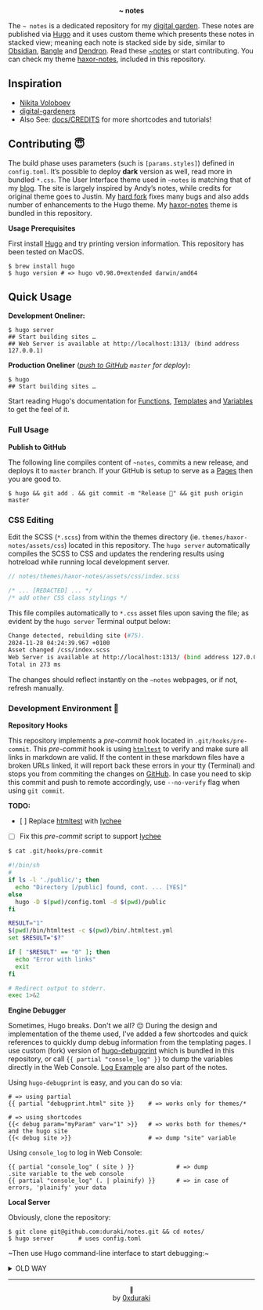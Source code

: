 <p align="center"><b>~ notes</b></p>

The `~ notes` is a dedicated repository for my [digital garden](https://github.com/MaggieAppleton/digital-gardeners#what-is-digital-gardening). These notes are published via [Hugo](https://gohugo.io) and it uses custom theme which presents these notes in stacked view; meaning each note is stacked side by side, similar to [Obsidian](https://obsidian.md/), [Bangle](https://bangle.io/) and [Dendron](https://www.dendron.so/). Read these [~notes](http://notes.durakiconsulting.com) or start contributing. You can check my theme [haxor-notes](./themes/haxor-notes), included in this repository.

## Inspiration

* [Nikita Voloboev](https://wiki.nikiv.dev/)
* [digital-gardeners](https://github.com/MaggieAppleton/digital-gardeners)
* Also See: [docs/CREDITS](notes/docs/CREDITS.md) for more shortcodes and tutorials!

## Contributing 😇

The build phase uses parameters (such is `[params.styles]`) defined in `config.toml`. It’s possible to deploy **dark** version as well, read more in bundled `*.css`. The User Interface theme used in `~notes` is matching that of my [blog](https://duraki.github.io). The site is largely inspired by Andy’s notes, while credits for original theme goes to Justin. My [hard fork](./themes/haxor-notes) fixes many bugs and also adds number of enhancements to the Hugo theme. My [haxor-notes](./themes/haxor-notes) theme is bundled in this repository.

**Usage Prerequisites**

First install [Hugo](https://gohugo.io) and try printing version information. This repository has been tested on MacOS.

```
$ brew install hugo
$ hugo version # => hugo v0.98.0+extended darwin/amd64
```

## Quick Usage

**Development Oneliner:**

```
$ hugo server
## Start building sites …
## Web Server is available at http://localhost:1313/ (bind address 127.0.0.1)
```

**Production Oneliner** (*[push to GitHub](/.github/workflows/hugo.yml) `master` for deploy*)**:**

```
$ hugo
## Start building sites …
```

Start reading Hugo's documentation for [Functions](https://gohugo.io/categories/functions), [Templates](https://gohugo.io/templates/) and [Variables](https://gohugo.io/variables/) to get the feel of it.

### Full Usage

**Publish to GitHub**

The following line compiles content of `~notes`, commits a new release, and deploys it to `master` branch. If your GitHub is setup to serve as a [Pages](https://docs.github.com/en/pages) then you are good to.

```
$ hugo && git add . && git commit -m "Release 🥳" && git push origin master
```

### CSS Editing

Edit the SCSS (`*.scss`) from within the themes directory (ie. `themes/haxor-notes/assets/css`) located in this repository. The `hugo server` automatically compiles the SCSS to CSS and updates the rendering results using hotreload while running local development server.

```scss
// notes/themes/haxor-notes/assets/css/index.scss

/* ... [REDACTED] ... */
/* add other CSS class stylings */
```

This file compiles automatically to `*.css` asset files upon saving the file; as evident by the `hugo server` Terminal output below:

```sh
Change detected, rebuilding site (#75).
2024-11-28 04:24:39.967 +0100
Asset changed /css/index.scss
Web Server is available at http://localhost:1313/ (bind address 127.0.0.1)
Total in 273 ms
```

The changes should reflect instantly on the `~notes` webpages, or if not, refresh manually.

### Development Environment 🎉

**Repository Hooks**

This repository implements a *pre-commit* hook located in `.git/hooks/pre-commit`. This *pre-commit* hook is using [`htmltest`](https://github.com/wjdp/htmltest) to verify and make sure all links in markdown are valid. If the  content in these markdown files have a broken URLs linked, it will report back these errors in your tty (Terminal) and stops you from commiting the changes on [GitHub](https://github.com/duraki/notes). In case you need to skip this commit and push to remote accordingly, use `--no-verify` flag when using `git commit`.

**TODO:**
- [ ] Replace [htmltest](https://github.com/wjdp/htmltest) with [lychee](https://github.com/lycheeverse/lychee)
- [ ] Fix this *pre-commit* script to support [lychee](https://github.com/lycheeverse/lychee)

```bash
$ cat .git/hooks/pre-commit

#!/bin/sh
#
if ls -l './public/'; then
  echo "Directory [/public] found, cont. ... [YES]"
else
  hugo -D $(pwd)/config.toml -d $(pwd)/public
fi

RESULT="1"
$(pwd)/bin/htmltest -c $(pwd)/bin/.htmltest.yml
set $RESULT="$?"

if [ "$RESULT" == "0" ]; then
  echo "Error with links"
  exit
fi

# Redirect output to stderr.
exec 1>&2
```


**Engine Debugger**

Sometimes, Hugo breaks. Don't we all? 😔 During the design and implementation of the theme used, I've added a few shortcodes and quick references to quickly dump debug information from the templating pages. I use custom (fork) version of [hugo-debugprint](https://github.com/kaushalmodi/hugo-debugprint) which is bundled in this repository, or call `{{ partial "console_log" }}` to dump the variables directly in the Web Console. [Log Example](/content/debug/dbg.md) are also part of the notes.

Using `hugo-debugprint` is easy, and you can do so via:

```
# => using partial
{{ partial "debugprint.html" site }}    # => works only for themes/*

# => using shortcodes
{{< debug param="myParam" var="1" >}}   # => works both for themes/* and the hugo site
{{< debug site >}}                      # => dump "site" variable
```

Using `console_log` to log in Web Console:

```
{{ partial "console_log" ( site ) }}            # => dump .site variable to the web console
{{ partial "console_log" (. | plainify) }}      # => in case of errors, 'plainify' your data
```

**Local Server**

Obviously, clone the repository:

```
$ git clone git@github.com:duraki/notes.git && cd notes/
$ hugo server       # uses config.toml
```

~Then use Hugo command-line interface to start debugging:~

<details><summary>OLD WAY</summary>
<p>

```
$ hugo server --bind 127.0.0.1 --port 8800 --baseURL="http://127.0.0.1:8800/notes" -d docs/ --config cfg/local.toml --verboseLog  # [ --minify ]

# => bring Hugo server and output log more verbosly
$ hugo server [..] --config cfg/[local|prod].toml --verboseLog
```

</p>
</details>

---

<p align="center"><small>📝</small><br>by <a href="https://twitter.com/0xduraki">0xduraki</a></p>
